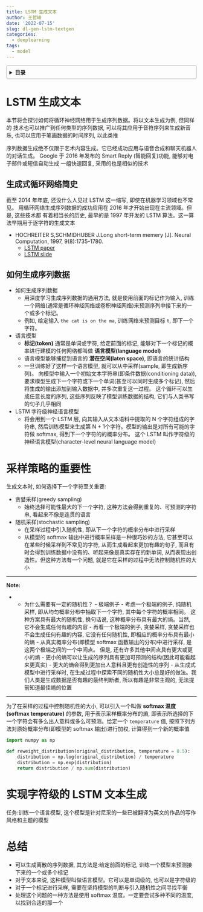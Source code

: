 ```yaml
---
title: LSTM 生成文本
author: 王哲峰
date: '2022-07-15'
slug: dl-gen-lstm-textgen
categories:
  - deeplearning
tags:
  - model
---
```


<style>
details {
    border: 1px solid #aaa;
    border-radius: 4px;
    padding: .5em .5em 0;
}
summary {
    font-weight: bold;
    margin: -.5em -.5em 0;
    padding: .5em;
}
details[open] {
    padding: .5em;
}
details[open] summary {
    border-bottom: 1px solid #aaa;
    margin-bottom: .5em;
}
img {
    pointer-events: none;
}
</style>

<details><summary>目录</summary><p>

- [LSTM 生成文本](#lstm-生成文本)
  - [生成式循环网络简史](#生成式循环网络简史)
  - [如何生成序列数据](#如何生成序列数据)
- [采样策略的重要性](#采样策略的重要性)
- [实现字符级的 LSTM 文本生成](#实现字符级的-lstm-文本生成)
- [总结](#总结)
</p></details><p></p>

# LSTM 生成文本

本节将会探讨如何将循环神经网络用于生成序列数据。将以文本生成为例, 但同样的
技术也可以推广到任何类型的序列数据, 可以将其应用于音符序列来生成新音乐, 
也可以应用于笔画数据的时间序列, 以此类推

序列数据生成绝不仅限于艺术内容生成。它已经成功应用与语音合成和聊天机器人的对话生成。
Google 于 2016 年发布的 Smart Reply (智能回复)功能, 能够对电子邮件或短信自动生成
一组快速回复, 采用的也是相似的技术

## 生成式循环网络简史

截至 2014 年年底, 还没什么人见过 LSTM 这一缩写, 即使在机器学习领域也不常见。
用循环网络生成序列数据的成功应用在 2016 年才开始出现在主流领域。但是, 这些技术都
有着相当长的历史, 最早的是 1997 年开发的 LSTM 算法。这一算法早期用于逐字符的生成文本

- HOCHREITER S,SCHMIDHUBER J.Long short-term memery [J]. Neural Computation, 1997, 9(8):1735-1780.
   - [LSTM paper](https://www.bioinf.jku.at/publications/older/2604.pdf) 
   - [LSTM slide](http://people.idsia.ch/~juergen/lstm2003tutorial.pdf) 


## 如何生成序列数据

- 如何生成序列数据
   - 用深度学习生成序列数据的通用方法, 就是使用前面的标记作为输入, 
     训练一个网络(通常是循环神经网络或卷积神经网络)来预测序列中接下来的一个或多个标记。
   - 例如, 给定输入 `the cat is on the ma`, 训练网络来预测目标 `t`, 即下一个字符。
- 语言模型 
   - **标记(token)** 通常是单词或字符, 给定前面的标记, 
     能够对下一个标记的概率进行建模的任何网络都叫做 **语言模型(language model)**
   - 语言模型能够捕捉到语言的 **潜在空间(laten space)**, 即语言的统计结构
   - 一旦训练好了这样一个语言模型, 就可以从中采样(sample, 即生成新序列)。
     向模型中输入一个初始文本字符串(即条件数据(conditioning data)), 
     要求模型生成下一个字符或下一个单词(甚至可以同时生成多个标记), 
     然后将生成的输出添加到输入数据中, 并多次重复这一过程。
     这个循环可以生成任意长度的序列, 这些序列反映了模型训练数据的结构, 
     它们与人类书写的句子几乎相同
- LSTM 字符级神经语言模型   
   - 将会用到一个 LSTM 层, 向其输入从文本语料中提取的 N 个字符组成的字符串, 
     然后训练模型来生成第 N + 1个字符。模型的输出是对所有可能的字符做 softmax, 
     得到下一个字符的的概率分布。
     这个 LSTM 叫作字符级的神经语言模型(character-level neural language model)

# 采样策略的重要性

生成文本时, 如何选择下一个字符至关重要:

- 贪婪采样(greedy sampling)
    - 始终选择可能性最大的下一个字符, 这种方法会得到重复的、可预测的字符串, 看起来不像是连贯的语言
- 随机采样(stochastic sampling)
    - 在采样过程中引入随机性, 即从下一个字符的概率分布中进行采样
    - 从模型的 softmax 输出中进行概率采样是一种很巧妙的方法, 它甚至可以在某些时候采样到不常见的字符, 
      从而生成看起来更加有趣的句子, 而且有时会得到训练数据中没有的、听起来像是真实存在的新单词, 
      从而表现出创造性。但这种方法有一个问题, 就是它在采样的过程中无法控制随机性的大小

***
**Note:**

* - 为什么需要有一定的随机性？
        - 极端例子
            - 考虑一个极端的例子, 纯随机采样, 即从均匀概率分布中抽取下一个字符, 其中每个字符的概率相同。
               这种方案具有最大的随机性, 换句话说, 这种概率分布具有最大的熵。当然, 它不会生成任何有趣的内容
            - 再看一个极端的例子, 贪婪采样, 贪婪采样也不会生成任何有趣的内容, 它没有任何随机性, 
               即相应的概率分布具有最小的熵
        - 从真实概率分布(即模型 softmax 函数输出的分布)中进行采样, 是这两个极端之间的一个中间点。
          但是, 还有许多其他中间点具有更大或更小的熵
            - 更小的熵可以让生成的序列具有更加可预测的结构(因此可能看起来更真实)
            - 更大的熵会得到更加出人意料且更有创造性的序列
        - 从生成式模型中进行采样时, 在生成过程中探索不同的随机性大小总是好的做法。我们人类是生成数据是否有趣的最终判断者, 
          所以有趣是非常主观的, 无法提前知道最佳熵的位置
***

为了在采样的过程中控制随机性的大小, 可以引入一个叫做 **softmax 温度(softmax temperature)** 的参数, 
用于表示采样概率分布的熵, 即表示所选择的下一个字符会有多么出人意料或多么可预测。给定一个 `temperature` 值, 
按照下列方法对原始概率分布(即模型的 softmax 输出)进行加权, 计算得到一个新的概率值

```python
import numpy as np

def reweight_distribution(original_distribution, temperature = 0.5):
    distribution = np.log(original_distribution) / temperature
    distribution = np.exp(distribution)
    return distribution / np.sum(distribution)
```

# 实现字符级的 LSTM 文本生成

任务:训练一个语言模型, 这个模型是针对尼采的一些已被翻译为英文的作品的写作风格和主题的模型

# 总结

- 可以生成离散的序列数据, 其方法是:给定前面的标记, 训练一个模型来预测接下来的一个或多个标记
- 对于文本来说, 这种模型叫做语言模型。它可以是单词级的, 也可以是字符级的
- 对于一个标记进行采样, 需要在坚持模型的判断与引入随机性之间寻找平衡
- 处理这个问题的一种方法是使用 softmax 温度。一定要尝试多种不同的温度, 以找到合适的那一个

